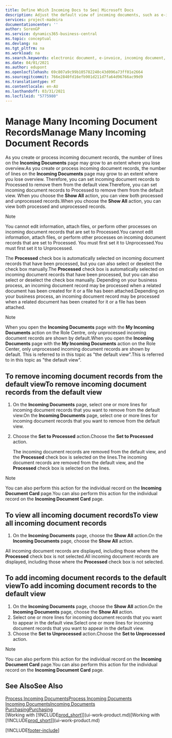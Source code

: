 ```yaml
---
title: Define Which Incoming Docs to See| Microsoft Docs
description: Adjust the default view of incoming documents, such as e-invoices, to improve your overview of processed and unprocessed records.
services: project-madeira
documentationcenter: ''
author: SorenGP
ms.service: dynamics365-business-central
ms.topic: conceptual
ms.devlang: na
ms.tgt_pltfrm: na
ms.workload: na
ms.search.keywords: electronic document, e-invoice, incoming document, OCR, ecommerce, document exchange, import invoice
ms.date: 04/01/2021
ms.author: edupont
ms.openlocfilehash: 69c807a9c99b105782240c43d096a73ff01e2664
ms.sourcegitcommit: 766e2840fd16efb901d211d7fa64d96766ac99d9
ms.translationtype: HT
ms.contentlocale: en-AU
ms.lasthandoff: 03/31/2021
ms.locfileid: "5775980"
---
```

# <a name="manage-many-incoming-document-records"></a><span data-ttu-id="5cc86-103">Manage Many Incoming Document Records</span><span class="sxs-lookup"><span data-stu-id="5cc86-103">Manage Many Incoming Document Records</span></span>
<span data-ttu-id="5cc86-104">As you create or process incoming document records, the number of lines on the **Incoming Documents** page may grow to an extent where you lose overview.</span><span class="sxs-lookup"><span data-stu-id="5cc86-104">As you create or process incoming document records, the number of lines on the **Incoming Documents** page may grow to an extent where you lose overview.</span></span> <span data-ttu-id="5cc86-105">Therefore, you can set incoming document records to Processed to remove them from the default view.</span><span class="sxs-lookup"><span data-stu-id="5cc86-105">Therefore, you can set incoming document records to Processed to remove them from the default view.</span></span> <span data-ttu-id="5cc86-106">When you choose the **Show All** action, you can view both processed and unprocessed records.</span><span class="sxs-lookup"><span data-stu-id="5cc86-106">When you choose the **Show All** action, you can view both processed and unprocessed records.</span></span>

> [!NOTE]  
>   <span data-ttu-id="5cc86-107">You cannot edit information, attach files, or perform other processes on incoming document records that are set to Processed.</span><span class="sxs-lookup"><span data-stu-id="5cc86-107">You cannot edit information, attach files, or perform other processes on incoming document records that are set to Processed.</span></span> <span data-ttu-id="5cc86-108">You must first set it to Unprocessed.</span><span class="sxs-lookup"><span data-stu-id="5cc86-108">You must first set it to Unprocessed.</span></span>

<span data-ttu-id="5cc86-109">The **Processed** check box is automatically selected on incoming document records that have been processed, but you can also select or deselect the check box manually.</span><span class="sxs-lookup"><span data-stu-id="5cc86-109">The **Processed** check box is automatically selected on incoming document records that have been processed, but you can also select or deselect the check box manually.</span></span> <span data-ttu-id="5cc86-110">Depending on your business process, an incoming document record may be processed when a related document has been created for it or a file has been attached.</span><span class="sxs-lookup"><span data-stu-id="5cc86-110">Depending on your business process, an incoming document record may be processed when a related document has been created for it or a file has been attached.</span></span>

> [!NOTE]  
>   <span data-ttu-id="5cc86-111">When you open the **Incoming Documents** page with the **My Incoming Documents** action on the Role Centre, only unprocessed incoming document records are shown by default.</span><span class="sxs-lookup"><span data-stu-id="5cc86-111">When you open the **Incoming Documents** page with the **My Incoming Documents** action on the Role Center, only unprocessed incoming document records are shown by default.</span></span> <span data-ttu-id="5cc86-112">This is referred to in this topic as "the default view".</span><span class="sxs-lookup"><span data-stu-id="5cc86-112">This is referred to in this topic as "the default view".</span></span>

## <a name="to-remove-incoming-document-records-from-the-default-view"></a><span data-ttu-id="5cc86-113">To remove incoming document records from the default view</span><span class="sxs-lookup"><span data-stu-id="5cc86-113">To remove incoming document records from the default view</span></span>
1. <span data-ttu-id="5cc86-114">On the **Incoming Documents** page, select one or more lines for incoming document records that you want to remove from the default view.</span><span class="sxs-lookup"><span data-stu-id="5cc86-114">On the **Incoming Documents** page, select one or more lines for incoming document records that you want to remove from the default view.</span></span>
2. <span data-ttu-id="5cc86-115">Choose the **Set to Processed** action.</span><span class="sxs-lookup"><span data-stu-id="5cc86-115">Choose the **Set to Processed** action.</span></span>

    <span data-ttu-id="5cc86-116">The incoming document records are removed from the default view, and the **Processed** check box is selected on the lines.</span><span class="sxs-lookup"><span data-stu-id="5cc86-116">The incoming document records are removed from the default view, and the **Processed** check box is selected on the lines.</span></span>

> [!NOTE]  
>   <span data-ttu-id="5cc86-117">You can also perform this action for the individual record on the **Incoming Document Card** page.</span><span class="sxs-lookup"><span data-stu-id="5cc86-117">You can also perform this action for the individual record on the **Incoming Document Card** page.</span></span>

## <a name="to-view-all-incoming-document-records"></a><span data-ttu-id="5cc86-118">To view all incoming document records</span><span class="sxs-lookup"><span data-stu-id="5cc86-118">To view all incoming document records</span></span>
1. <span data-ttu-id="5cc86-119">On the **Incoming Documents** page, choose the **Show All** action.</span><span class="sxs-lookup"><span data-stu-id="5cc86-119">On the **Incoming Documents** page, choose the **Show All** action.</span></span>

<span data-ttu-id="5cc86-120">All incoming document records are displayed, including those where the **Processed** check box is not selected.</span><span class="sxs-lookup"><span data-stu-id="5cc86-120">All incoming document records are displayed, including those where the **Processed** check box is not selected.</span></span>

## <a name="to-add-incoming-document-records-to-the-default-view"></a><span data-ttu-id="5cc86-121">To add incoming document records to the default view</span><span class="sxs-lookup"><span data-stu-id="5cc86-121">To add incoming document records to the default view</span></span>
1. <span data-ttu-id="5cc86-122">On the **Incoming Documents** page, choose the **Show All** action.</span><span class="sxs-lookup"><span data-stu-id="5cc86-122">On the **Incoming Documents** page, choose the **Show All** action.</span></span>
2. <span data-ttu-id="5cc86-123">Select one or more lines for incoming document records that you want to appear in the default view.</span><span class="sxs-lookup"><span data-stu-id="5cc86-123">Select one or more lines for incoming document records that you want to appear in the default view.</span></span>
3. <span data-ttu-id="5cc86-124">Choose the **Set to Unprocessed** action.</span><span class="sxs-lookup"><span data-stu-id="5cc86-124">Choose the **Set to Unprocessed** action.</span></span>  

> [!NOTE]  
>   <span data-ttu-id="5cc86-125">You can also perform this action for the individual record on the **Incoming Document Card** page.</span><span class="sxs-lookup"><span data-stu-id="5cc86-125">You can also perform this action for the individual record on the **Incoming Document Card** page.</span></span>

## <a name="see-also"></a><span data-ttu-id="5cc86-126">See Also</span><span class="sxs-lookup"><span data-stu-id="5cc86-126">See Also</span></span>
[<span data-ttu-id="5cc86-127">Process Incoming Documents</span><span class="sxs-lookup"><span data-stu-id="5cc86-127">Process Incoming Documents</span></span>](across-process-income-documents.md)  
[<span data-ttu-id="5cc86-128">Incoming Documents</span><span class="sxs-lookup"><span data-stu-id="5cc86-128">Incoming Documents</span></span>](across-income-documents.md)  
[<span data-ttu-id="5cc86-129">Purchasing</span><span class="sxs-lookup"><span data-stu-id="5cc86-129">Purchasing</span></span>](purchasing-manage-purchasing.md)  
<span data-ttu-id="5cc86-130">[Working with [!INCLUDE[prod_short](includes/prod_short.md)]](ui-work-product.md)</span><span class="sxs-lookup"><span data-stu-id="5cc86-130">[Working with [!INCLUDE[prod_short](includes/prod_short.md)]](ui-work-product.md)</span></span>


[!INCLUDE[footer-include](includes/footer-banner.md)]